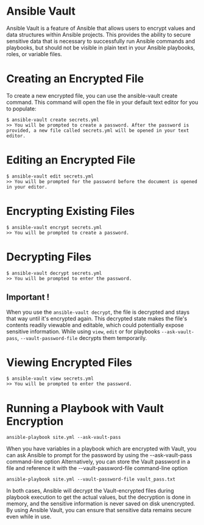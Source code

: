 # Ansible Vault

Ansible Vault is a feature of Ansible that allows users to encrypt values and data structures within Ansible projects. 
This provides the ability to secure sensitive data that is necessary to successfully run Ansible commands and playbooks, 
but should not be visible in plain text in your Ansible playbooks, roles, or variable files.

# Creating an Encrypted File
To create a new encrypted file, you can use the ansible-vault create command. This command will open the file in your default text editor for you to populate:

```shell
$ ansible-vault create secrets.yml
>> You will be prompted to create a password. After the password is provided, a new file called secrets.yml will be opened in your text editor.
```

# Editing an Encrypted File

```
$ ansible-vault edit secrets.yml
>> You will be prompted for the password before the document is opened in your editor.
```

# Encrypting Existing Files

```shell
$ ansible-vault encrypt secrets.yml
>> You will be prompted to create a password.
```

# Decrypting Files

```shell
$ ansible-vault decrypt secrets.yml
>> You will be prompted to enter the password.
```
## Important !

When you use the `ansible-vault decrypt`, 
the file is decrypted and stays that way until it's encrypted again.
This decrypted state makes the file's contents readily viewable and editable, which could potentially expose sensitive information.
While using `view`, `edit` or for playbooks `--ask-vault-pass`, `--vault-password-file`  decrypts them temporarily.

# Viewing Encrypted Files

```shell
$ ansible-vault view secrets.yml
>> You will be prompted to enter the password.
```

# Running a Playbook with Vault Encryption

```shell
ansible-playbook site.yml --ask-vault-pass
```

When you have variables in a playbook which are encrypted with Vault, you can ask Ansible to prompt for the password by using the --ask-vault-pass command-line option
Alternatively, you can store the Vault password in a file and reference it with the --vault-password-file command-line option

```shell
ansible-playbook site.yml --vault-password-file vault_pass.txt
```
In both cases, Ansible will decrypt the Vault-encrypted files during playbook execution to get the actual values, 
but the decryption is done in memory, and the sensitive information is never saved on disk unencrypted.
By using Ansible Vault, you can ensure that sensitive data remains secure even while in use.
